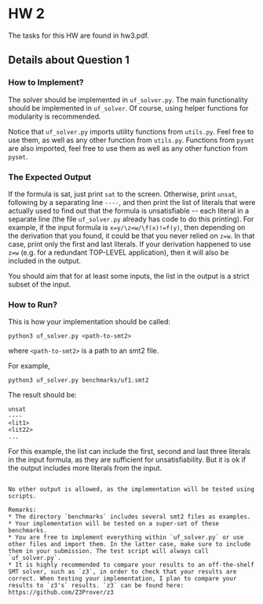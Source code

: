 # HW 2
The tasks for this HW are found in hw3.pdf.

## Details about Question 1
### How to Implement?
The solver should be implemented in `uf_solver.py`. 
The main functionality should be implemented in `uf_solver`.
Of course, using helper functions for modularity is recommended.

Notice that `uf_solver.py` imports utility functions from `utils.py`. 
Feel free to use them, as well as any other function from `utils.py`.
Functions from `pysmt` are also imported, feel free to use them as well as any other function from `pysmt`.

### The Expected Output
If the formula is sat, just print `sat` to the screen.
Otherwise, print `unsat`, following by a separating line `----`,
and then print the list of literals that were actually
used to find out that the formula is unsatisfiable -- each
literal in a separate line (the file `uf_solver.py`
already has code to do this printing).
For example, if the input formula is `x=y/\z=w/\f(x)!=f(y)`,
then depending on the derivation that you found,
it could be that you never relied on `z=w`. In that case,
print only the first and last literals.
If your derivation happened to use `z=w` (e.g. for a redundant TOP-LEVEL application), then it will also be included in the output.

You should aim that for at least some inputs, the list in the output is
a strict subset of the input.


### How to Run?
This is how your implementation should be called:
```
python3 uf_solver.py <path-to-smt2>
```
where `<path-to-smt2>` is a path to an smt2 file.

For example,

```
python3 uf_solver.py benchmarks/uf1.smt2
```
The result should be: 

```
unsat
----
<lit1>
<lit22>
...
```

For this  example, the list can include the first, second and last three literals in the input formula, as they are sufficient for unsatisfiability. But it is ok if the output includes more literals from the input.

```

No other output is allowed, as the implementation will be tested using scripts.

Remarks:
* The directory `benchmarks` includes several smt2 files as examples.
* Your implementation will be tested on a super-set of these benchmarks.
* You are free to implement everything within `uf_solver.py` or use other files and import them. In the latter case, make sure to include them in your submission. The test script will always call `uf_solver.py`.
* It is highly recommended to compare your results to an off-the-shelf SMT solver, such as `z3`, in order to check that your results are correct. When testing your implementation, I plan to compare your results to `z3's` results. `z3` can be found here: https://github.com/Z3Prover/z3
